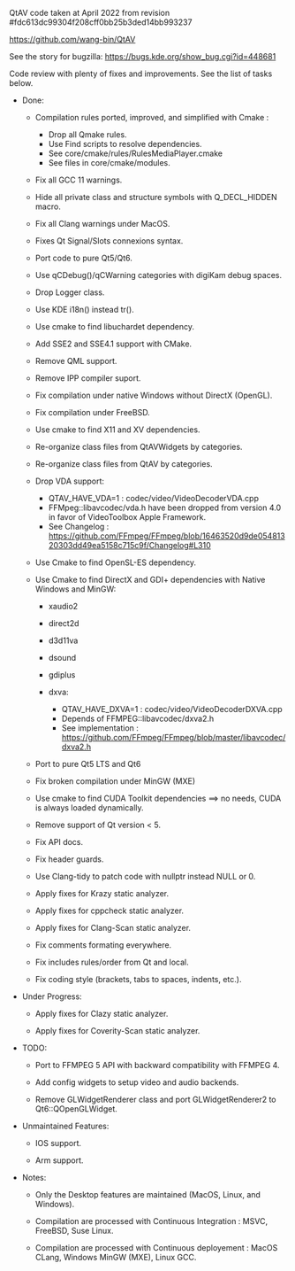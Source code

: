 QtAV code taken at April 2022 from revision #fdc613dc99304f208cff0bb25b3ded14bb993237

https://github.com/wang-bin/QtAV

See the story for bugzilla: https://bugs.kde.org/show_bug.cgi?id=448681

Code review with plenty of fixes and improvements. See the list of tasks below.

* Done:

    - Compilation rules ported, improved, and simplified with Cmake :

      - Drop all Qmake rules.
      - Use Find scripts to resolve dependencies.
      - See core/cmake/rules/RulesMediaPlayer.cmake
      - See files in core/cmake/modules.

    - Fix all GCC 11 warnings.

    - Hide all private class and structure symbols with Q_DECL_HIDDEN macro.

    - Fix all Clang warnings under MacOS.

    - Fixes Qt Signal/Slots connexions syntax.

    - Port code to pure Qt5/Qt6.

    - Use qCDebug()/qCWarning categories with digiKam debug spaces.

    - Drop Logger class.

    - Use KDE i18n() instead tr().

    - Use cmake to find libuchardet dependency.

    - Add SSE2 and SSE4.1 support with CMake.

    - Remove QML support.

    - Remove IPP compiler suport.

    - Fix compilation under native Windows without DirectX (OpenGL).

    - Fix compilation under FreeBSD.

    - Use cmake to find X11 and XV dependencies.

    - Re-organize class files from QtAVWidgets by categories.

    - Re-organize class files from QtAV by categories.

    - Drop VDA support:

      - QTAV_HAVE_VDA=1 : codec/video/VideoDecoderVDA.cpp
      - FFMpeg::libavcodec/vda.h have been dropped from version 4.0 in favor of VideoToolbox Apple Framework.
      - See Changelog : https://github.com/FFmpeg/FFmpeg/blob/16463520d9de05481320303dd49ea5158c715c9f/Changelog#L310

    - Use Cmake to find OpenSL-ES dependency.

    - Use Cmake to find DirectX and GDI+ dependencies with Native Windows and MinGW:

      - xaudio2
      - direct2d
      - d3d11va
      - dsound
      - gdiplus
      - dxva:

         - QTAV_HAVE_DXVA=1 : codec/video/VideoDecoderDXVA.cpp
         - Depends of FFMPEG::libavcodec/dxva2.h
         - See implementation : https://github.com/FFmpeg/FFmpeg/blob/master/libavcodec/dxva2.h

    - Port to pure Qt5 LTS and Qt6

    - Fix broken compilation under MinGW (MXE)

    - Use cmake to find CUDA Toolkit dependencies ==> no needs, CUDA is always loaded dynamically.

    - Remove support of Qt version < 5.

    - Fix API docs.

    - Fix header guards.

    - Use Clang-tidy to patch code with nullptr instead NULL or 0.

    - Apply fixes for Krazy static analyzer.

    - Apply fixes for cppcheck static analyzer.

    - Apply fixes for Clang-Scan static analyzer.

    - Fix comments formating everywhere.

    - Fix includes rules/order from Qt and local.

    - Fix coding style (brackets, tabs to spaces, indents, etc.).

* Under Progress:

    - Apply fixes for Clazy static analyzer.

    - Apply fixes for Coverity-Scan static analyzer.

* TODO:

    - Port to FFMPEG 5 API with backward compatibility with FFMPEG 4.

    - Add config widgets to setup video and audio backends.

    - Remove GLWidgetRenderer class and port GLWidgetRenderer2 to Qt6::QOpenGLWidget.

* Unmaintained Features:

    - IOS support.

    - Arm support.

* Notes:

    - Only the Desktop features are maintained (MacOS, Linux, and Windows).

    - Compilation are processed with Continuous Integration : MSVC, FreeBSD, Suse Linux.

    - Compilation are processed with Continuous deployement : MacOS CLang, Windows MinGW (MXE), Linux GCC.

